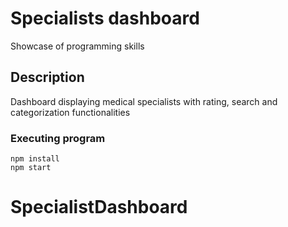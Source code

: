# Specialists dashboard

Showcase of programming skills

## Description

Dashboard displaying medical specialists with rating, search and categorization functionalities

### Executing program

```
npm install
npm start
```
# SpecialistDashboard
